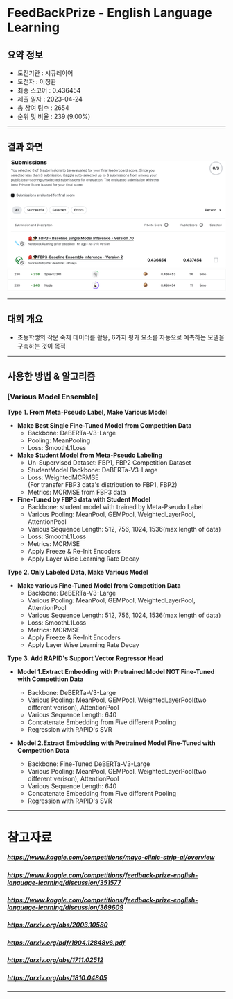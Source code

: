 # FeedBackPrize - English Language Learning

## 요약 정보
* 도전기관 : 시큐레이어
* 도전자 : 이정환
* 최종 스코어 : 0.436454
* 제출 일자 : 2023-04-24
* 총 참여 팀수 : 2654
* 순위 및 비율 : 239 (9.00%)
___
## 결과 화면

![final_rank_and_score](./img/FBP3_Final_Score.png)
![final_rank_and_score](./img/FBP3_Final_Rank.png)
___
## 대회 개요
- 초등학생의 작문 숙제 데이터를 활용, 6가지 평가 요소를 자동으로 예측하는 모델을 구축하는 것이 목적
___
## 사용한 방법 & 알고리즘
### **[Various Model Ensemble]**  
**Type 1. From Meta-Pseudo Label, Make Various Model**  
* **Make Best Single Fine-Tuned Model from Competition Data**
    - Backbone: DeBERTa-V3-Large
    - Pooling: MeanPooling
    - Loss: SmoothL1Loss
* **Make Student Model from Meta-Pseudo Labeling**
    - Un-Supervised Dataset: FBP1, FBP2 Competition Dataset
    - StudentModel Backbone: DeBERTa-V3-Large
    - Loss: WeightedMCRMSE  
        (For transfer FBP3 data's distribution to FBP1, FBP2)
    - Metrics: MCRMSE from FBP3 data
* **Fine-Tuned by FBP3 data with Student Model**
    - Backbone: student model with trained by Meta-Pseudo Label 
    - Various Pooling: MeanPool, GEMPool, WeightedLayerPool, AttentionPool
    - Various Sequence Length: 512, 756, 1024, 1536(max length of data)
    - Loss: SmoothL1Loss
    - Metrics: MCRMSE
    - Apply Freeze & Re-Init Encoders
    - Apply Layer Wise Learning Rate Decay

**Type 2. Only Labeled Data, Make Various Model**  
* **Make various Fine-Tuned Model from Competition Data**
    - Backbone: DeBERTa-V3-Large
    - Various Pooling: MeanPool, GEMPool, WeightedLayerPool, AttentionPool
    - Various Sequence Length: 512, 756, 1024, 1536(max length of data)
    - Loss: SmoothL1Loss
    - Metrics: MCRMSE
    - Apply Freeze & Re-Init Encoders
    - Apply Layer Wise Learning Rate Decay

**Type 3. Add RAPID's Support Vector Regressor Head**  
* **Model 1.Extract Embedding with Pretrained Model NOT Fine-Tuned with Competition Data**
    - Backbone: DeBERTa-V3-Large
    - Various Pooling: MeanPool, GEMPool, WeightedLayerPool(two different verison), AttentionPool
    - Various Sequence Length: 640
    - Concatenate Embedding from Five different Pooling
    - Regression with RAPID's SVR

* **Model 2.Extract Embedding with Pretrained Model Fine-Tuned with Competition Data**
    - Backbone: Fine-Tuned DeBERTa-V3-Large
    - Various Pooling: MeanPool, GEMPool, WeightedLayerPool(two different verison), AttentionPool
    - Various Sequence Length: 640
    - Concatenate Embedding from Five different Pooling
    - Regression with RAPID's SVR

___
# 참고자료  
##### https://www.kaggle.com/competitions/mayo-clinic-strip-ai/overview
##### https://www.kaggle.com/competitions/feedback-prize-english-language-learning/discussion/351577
##### https://www.kaggle.com/competitions/feedback-prize-english-language-learning/discussion/369609
##### https://arxiv.org/abs/2003.10580
##### https://arxiv.org/pdf/1904.12848v6.pdf
##### https://arxiv.org/abs/1711.02512
##### https://arxiv.org/abs/1810.04805
___